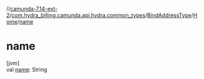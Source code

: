 //[camunda-7.14-ext-2](../../../../index.md)/[com.hydra_billing.camunda.api.hydra.common_types](../../index.md)/[BindAddressType](../index.md)/[Home](index.md)/[name](name.md)

# name

[jvm]\
val [name](name.md): String
